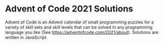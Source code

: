 # Advent of Code 2021 Solutions

Advent of Code is an Advent calendar of small programming puzzles for a variety of skill sets and skill levels that can be solved in any programming language you like (See https://adventofcode.com/2021/about). Solutions are written in JavaScript.